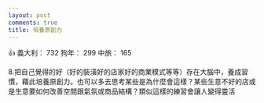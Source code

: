 ```yaml
---
layout: post
comments: true
title: 培養原創力
---
```


:thumbsup: 義大利： 732 狗年： 299 中旅： 165


8.把自己覺得的好（好的裝潢好的店家好的商業模式等等）存在大腦中，養成習慣，藉此培養原創力。也可以多去思考某些是為什麼會這樣？某些生意不好的店或是生意要如何改善空間跟氣氛或商品結構？類似這樣的練習會讓人變得靈活
